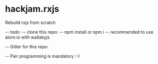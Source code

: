 # hackjam.rxjs
Rebuild rxjs from scratch

-- todo:
  -- clone this repo:
  -- npm install or npm i
  -- recommended to use atom.io with wallabyjs

-- Gitter for this repo:

-- Pair programming is mandatory :-)
